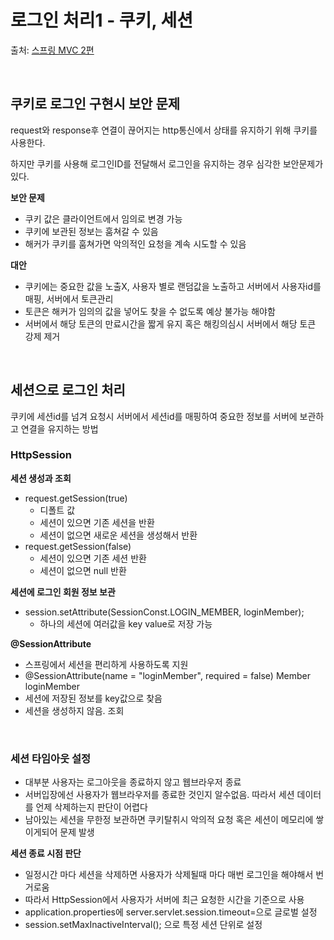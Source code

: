 # 로그인 처리1 - 쿠키, 세션

출처: [스프링 MVC 2편](https://www.inflearn.com/course/%EC%8A%A4%ED%94%84%EB%A7%81-mvc-2/dashboard)

<br>

## 쿠키로 로그인 구현시 보안 문제

request와 response후 연결이 끊어지는 http통신에서 상태를 유지하기 위해 쿠키를 사용한다.

하지만 쿠키를 사용해 로그인ID를 전달해서 로그인을 유지하는 경우 심각한 보안문제가 있다.

**보안 문제**
* 쿠키 값은 클라이언트에서 임의로 변경 가능
* 쿠키에 보관된 정보는 훔쳐갈 수 있음
* 해커가 쿠키를 훔쳐가면 악의적인 요청을 계속 시도할 수 있음

**대안**
* 쿠키에는 중요한 값을 노출X, 사용자 별로 랜덤값을 노출하고 서버에서 사용자id를 매핑, 서버에서 토큰관리
* 토큰은 해커가 임의의 값을 넣어도 찾을 수 없도록 예상 불가능 해야함
* 서버에서 해당 토큰의 만료시간을 짧게 유지 혹은 해킹의심시 서버에서 해당 토큰 강제 제거

<br>

## 세션으로 로그인 처리

쿠키에 세션id를 넘겨 요청시 서버에서 세션id를 매핑하여 중요한 정보를 서버에 보관하고 연결을 유지하는 방법

### HttpSession

**세션 생성과 조회**
* request.getSession(true)
  * 디폴트 값 
  * 세션이 있으면 기존 세션을 반환
  * 세션이 없으면 새로운 세션을 생성해서 반환
* request.getSession(false)
  * 세션이 있으면 기존 세션 반환
  * 세션이 없으면 null 반환

**세션에 로그인 회원 정보 보관**
* session.setAttribute(SessionConst.LOGIN_MEMBER, loginMember);
  * 하나의 세션에 여러값을 key value로 저장 가능

**@SessionAttribute**
* 스프링에서 세션을 편리하게 사용하도록 지원
* @SessionAttribute(name = "loginMember", required = false) Member loginMember
* 세션에 저장된 정보를 key값으로 찾음
* 세션을 생성하지 않음. 조회

<br>

### 세션 타임아웃 설정

* 대부분 사용자는 로그아웃을 종료하지 않고 웹브라우저 종료
* 서버입장에선 사용자가 웹브라우저를 종료한 것인지 알수없음. 따라서 세션 데이터를 언제 삭제하는지 판단이 어렵다
* 남아있는 세션을 무한정 보관하면 쿠키탈취시 악의적 요청 혹은 세션이 메모리에 쌓이게되어 문제 발생

**세션 종료 시점 판단**
* 일정시간 마다 세션을 삭제하면 사용자가 삭제될때 마다 매번 로그인을 해야해서 번거로움
* 따라서 HttpSession에서 사용자가 서버에 최근 요청한 시간을 기준으로 사용
* application.properties에 server.servlet.session.timeout=으로 글로벌 설정
* session.setMaxInactiveInterval(); 으로 특정 세션 단위로 설정









